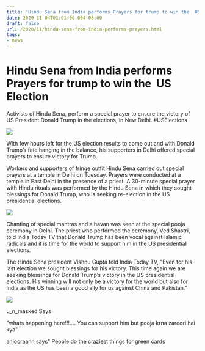 ```yaml
---
title: 'Hindu Sena from India performs Prayers for trump to win the  US Election'
date: 2020-11-04T01:01:00.004-08:00
draft: false
url: /2020/11/hindu-sena-from-india-performs-prayers.html
tags: 
- news
---
```


Hindu Sena from India performs Prayers for trump to win the  US Election
========================================================================

Activists of Hindu Sena, perform a special prayer to ensure the victory of US President Donald Trump in the elections, in New Delhi. #USElections

![](https://lh5.googleusercontent.com/lNlhPO3t94TawBesp32TFff1QGx7hTRZY7Kd0at8FJi0732bEJlP5fSCmtW6cqDLCcMDz8N83l79fjTZbeRneBZroN6KePrdZoFT85_Yx7vw2jnYRZ-ddZr2UmOym-rCbW-St-Om=s1600-rw)

With few hours left for the US election results to come out and with Donald Trump’s fate hanging in the balance, his supporters in Delhi offered special prayers to ensure victory for Trump.

Workers and supporters of fringe outfit Hindu Sena carried out special prayers at a temple in Delhi on Tuesday. Prayers were conducted at a temple in East Delhi in the presence of a priest. A 30-minute special prayer with Hindu rituals was performed by the Hindu Sena in which they sought blessings for Donald Trump, who is seeking re-election in the US presidential elections.

![](https://lh4.googleusercontent.com/Qv-jXbxbEzadm2E-Fgqa5LkLwj2E-yxAHeTGA1LAcx7cKAFWRIqWqa-cuG3Jx3Dd9DQQDRiByBhpOBGZQejTPwkb7fePHvVVTQpeDhzAM1ozc-QOP4EUmryxGHnpggzqvyG1kJkd=s1600-rw)

Chanting of special mantras and a havan was seen at the special pooja ceremony in Delhi. The priest who performed the ceremony, Ved Shastri, told India Today TV that Donald Trump has been vocal against Islamic radicals and it is time for the world to support him in the US presidential elections.

  

The Hindu Sena president Vishnu Gupta told India Today TV, "Even for his last election we sought blessings for his victory. This time again we are seeking blessings for Donald Trump’s victory in the US presidential elections. His winning will not only be a victory for the world but also for India as the US has been a good ally for us against China and Pakistan."

![](https://lh3.googleusercontent.com/6VYh6heaxeg8v_Qs6hRPLR4-nw_M4czJmBoUoT6wJr6h2Fb1qri8siCXOql1tcHHGuHPdi4buNf1KUlgnakOG4hVHvxLv1eu6g740W2TSzt-a8DPNHt33IsWD2a0suGfnRXxT7N4=s1600-rw)

  
  
  
  
  

u\_n\_masked Says

"whats happening here!!!.... You can support him but pooja krna zaroori hai kya"

  

anjooraann says" People do the craziest things for green cards